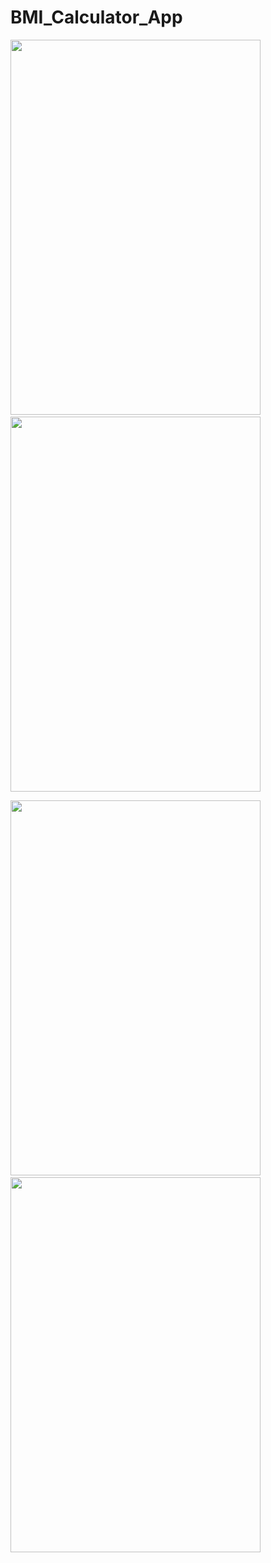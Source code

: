 # BMI_Calculator_App



<img src="https://user-images.githubusercontent.com/42689087/153006561-059e1592-bb79-41c5-ab05-48f066998c15.png" width=400 height=600> &nbsp; &nbsp; &nbsp;  &nbsp; &nbsp;  <img src="https://user-images.githubusercontent.com/42689087/153005799-d6ac5808-a6df-4c2a-9482-087aa47454f1.png" width=400 height=600>


<img src="https://user-images.githubusercontent.com/42689087/153007334-69caa1df-72d2-4c61-94e1-6ad3b9a36c06.png" width=400 height=600> &nbsp; &nbsp; &nbsp; &nbsp; <img src="https://user-images.githubusercontent.com/42689087/153007348-4f0c3c2a-3896-4ad5-8cd8-e625bd8fb424.png" width=400 height=600>

